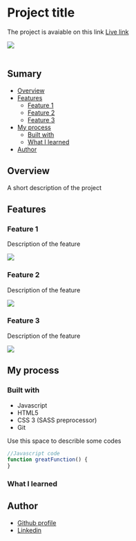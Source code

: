 # Project title

The project is avaiable on this link [Live link](https://urlexample.com)

<img style="display: block; margin-left: auto; margin-rigth: auto;" src="./images/screenshots/main1.jpg">

<br>

## Sumary

- [Overview](#overview)
- [Features](#features)
  - [Feature 1](#Feature_1)
  - [Feature 2](#Feature_2)
  - [Feature 3](#Feature_3)
- [My process](#my-process)
  - [Built with](#built-with)
  - [What I learned](#what-i-learned)
- [Author](#author)

## Overview

A short description of the project

## Features

### Feature 1

Description of the feature

![](./images/screenshots/theme-toggle.gif)

### Feature 2

Description of the feature

![](./images/screenshots/click-btn.gif)

### Feature 3

Description of the feature

![](./images/screenshots/two-line-screen.gif)


## My process

### Built with

- Javascript
- HTML5
- CSS 3 (SASS preprocessor)
- Git

Use this space to describle some codes

```js
//Javascript code
function greatFunction() {
}
```
### What I learned


## Author

- [Github profile](https://github.com/mauricio-tejada)
- [Linkedin](https://www.linkedin.com/in/mauricio-tfernandes/)

